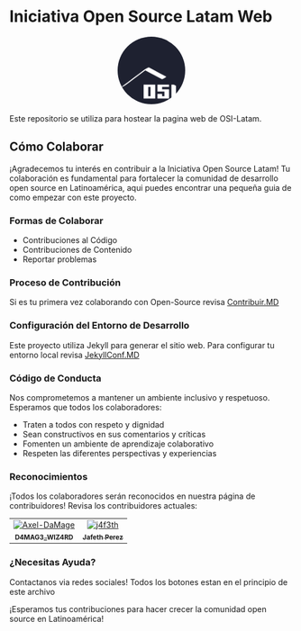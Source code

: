 # Iniciativa Open Source Latam Web

<div align="center">
    <img src="assets/img/prof_pic.jpeg" alt="OSI Latam Logo" width="120" height="120" style="border-radius: 50%;">
</div>

Este repositorio se utiliza para hostear la pagina web de OSI-Latam.


## Cómo Colaborar

¡Agradecemos tu interés en contribuir a la Iniciativa Open Source Latam! Tu colaboración es fundamental para fortalecer la comunidad de desarrollo open source en Latinoamérica, aqui puedes encontrar una pequeña guia de como empezar con este proyecto.

### Formas de Colaborar

- Contribuciones al Código
- Contribuciones de Contenido
- Reportar problemas

### Proceso de Contribución

Si es tu primera vez colaborando con Open-Source revisa [Contribuir.MD](GitHub_md/Contribuir.MD)

### Configuración del Entorno de Desarrollo

Este proyecto utiliza Jekyll para generar el sitio web. Para configurar tu entorno local revisa [JekyllConf.MD](GitHub_md/JekyllConf.MD)

### Código de Conducta

Nos comprometemos a mantener un ambiente inclusivo y respetuoso. Esperamos que todos los colaboradores:

- Traten a todos con respeto y dignidad
- Sean constructivos en sus comentarios y críticas
- Fomenten un ambiente de aprendizaje colaborativo
- Respeten las diferentes perspectivas y experiencias

### Reconocimientos

¡Todos los colaboradores serán reconocidos en nuestra página de contribuidores! Revisa los contribuidores actuales:

<!-- readme: contributors -start -->
<table>
	<tbody>
		<tr>
            <td align="center">
                <a href="https://github.com/Axel-DaMage">
                    <img src="https://avatars.githubusercontent.com/u/178504369?v=4" width="100;" alt="Axel-DaMage"/>
                    <br />
                    <sub><b>D4MAG3_WIZ4RD</b></sub>
                </a>
            </td>
            <td align="center">
                <a href="https://github.com/j4f3th">
                    <img src="https://avatars.githubusercontent.com/u/88639709?v=4" width="100;" alt="j4f3th"/>
                    <br />
                    <sub><b>Jafeth Perez</b></sub>
                </a>
            </td>
		</tr>
	<tbody>
</table>
<!-- readme: contributors -end -->

### ¿Necesitas Ayuda?

Contactanos via redes sociales! Todos los botones estan en el principio de este archivo

¡Esperamos tus contribuciones para hacer crecer la comunidad open source en Latinoamérica!
